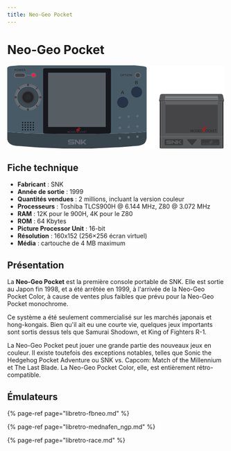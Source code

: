 ```yaml
---
title: Neo-Geo Pocket
---
```


# Neo-Geo Pocket

![](./neo-geo-pocket/image%20%28316%29.png)

## Fiche technique

* **Fabricant** : SNK
* **Année de sortie** : 1999
* **Quantités vendues** : 2 millions, incluant la version couleur
* **Processeurs** : Toshiba TLCS900H @ 6.144 MHz, Z80 @ 3.072 MHz
* **RAM** : 12K pour le 900H, 4K pour le Z80
* **ROM** : 64 Kbytes
* **Picture Processor Unit** : 16-bit
* **Résolution** : 160x152 \(256×256 écran virtuel\)
* **Média** : cartouche de 4 MB maximum

## Présentation

La **Neo-Geo Pocket** est la première console portable de SNK. Elle est sortie au Japon fin 1998, et a été arrêtée en 1999, à l'arrivée de la Neo-Geo Pocket Color, à cause de ventes plus faibles que prévu pour la Neo-Geo Pocket monochrome.

Ce système a été seulement commercialisé sur les marchés japonais et hong-kongais. Bien qu'il ait eu une courte vie, quelques jeux importants sont sortis dessus tels que Samurai Shodown, et King of Fighters R-1.

La Neo-Geo Pocket peut jouer une grande partie des nouveaux jeux en couleur. Il existe toutefois des exceptions notables, telles que Sonic the Hedgehog Pocket Adventure ou SNK vs. Capcom: Match of the Millennium et The Last Blade. La Neo-Geo Pocket Color, elle, est entièrement rétro-compatible.

## Émulateurs

{% page-ref page="libretro-fbneo.md" %}

{% page-ref page="libretro-mednafen\_ngp.md" %}

{% page-ref page="libretro-race.md" %}

